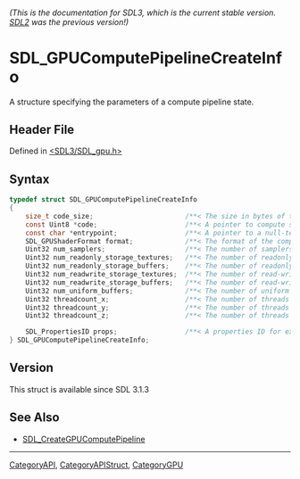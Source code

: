 ###### (This is the documentation for SDL3, which is the current stable version. [SDL2](https://wiki.libsdl.org/SDL2/) was the previous version!)
# SDL_GPUComputePipelineCreateInfo

A structure specifying the parameters of a compute pipeline state.

## Header File

Defined in [<SDL3/SDL_gpu.h>](https://github.com/libsdl-org/SDL/blob/main/include/SDL3/SDL_gpu.h)

## Syntax

```c
typedef struct SDL_GPUComputePipelineCreateInfo
{
    size_t code_size;                       /**< The size in bytes of the compute shader code pointed to. */
    const Uint8 *code;                      /**< A pointer to compute shader code. */
    const char *entrypoint;                 /**< A pointer to a null-terminated UTF-8 string specifying the entry point function name for the shader. */
    SDL_GPUShaderFormat format;             /**< The format of the compute shader code. */
    Uint32 num_samplers;                    /**< The number of samplers defined in the shader. */
    Uint32 num_readonly_storage_textures;   /**< The number of readonly storage textures defined in the shader. */
    Uint32 num_readonly_storage_buffers;    /**< The number of readonly storage buffers defined in the shader. */
    Uint32 num_readwrite_storage_textures;  /**< The number of read-write storage textures defined in the shader. */
    Uint32 num_readwrite_storage_buffers;   /**< The number of read-write storage buffers defined in the shader. */
    Uint32 num_uniform_buffers;             /**< The number of uniform buffers defined in the shader. */
    Uint32 threadcount_x;                   /**< The number of threads in the X dimension. This should match the value in the shader. */
    Uint32 threadcount_y;                   /**< The number of threads in the Y dimension. This should match the value in the shader. */
    Uint32 threadcount_z;                   /**< The number of threads in the Z dimension. This should match the value in the shader. */

    SDL_PropertiesID props;                 /**< A properties ID for extensions. Should be 0 if no extensions are needed. */
} SDL_GPUComputePipelineCreateInfo;
```

## Version

This struct is available since SDL 3.1.3

## See Also

- [SDL_CreateGPUComputePipeline](SDL_CreateGPUComputePipeline)

----
[CategoryAPI](CategoryAPI), [CategoryAPIStruct](CategoryAPIStruct), [CategoryGPU](CategoryGPU)

